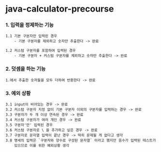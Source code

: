 # java-calculator-precourse

### 1. 입력을 정제하는 기능
    1.1 기본 구분자만 입력된 경우
        - 기본 구분자를 제외하고 숫자만 추출한다 -> 완료

    1.2 커스텀 구분자를 포함하여 입력된 경우
        - 기본 구분자 + 커스텀 구분자를 제외하고 숫자만 추출한다 -> 완료

### 2. 덧셈을 하는 기능
    1.에서 추출한 숫자들을 모두 더하여 반환한다 -> 완료

### 3. 예외 상황
    3.1 input이 비어있는 경우 -> 완료
    3.2 커스텀 구분자 지정 없이 기본 구분자 이외의 구분자를 입력하는 경우 -> 완료
    3.3 구분자가 두 개 이상 연속된 경우 -> 완료
    3.4 커스텀 구분자가 여러 개인 경우 -> 완료
    3.5 구분자'만' 입력된 경우
    3.6 커스텀 구분자로 \ 을 추가하고 싶은 경우 -> 완료
    3.7 구분자로 문자열 입력이 끝난 경우 -> 딱히 문제될 게 없다고 생각
    3.8 명세의 입력은 `구분자와 양수로 구성된 문자열` 이라고 했지만 음수가 입력된 테스트가
        있으므로 이를 위한 예외상황 생각